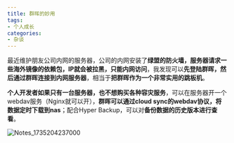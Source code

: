 ```yaml
---
title: 群晖的妙用
tags:
- 个人成长
categories:
- 杂谈
---
```




最近维护朋友公司内网的服务器，公司的内网安装了**绿盟的防火墙，服务器请求一些海外镜像的依赖包，IP就会被拉黑，只能内网访问**，我发现可以**先登陆群晖，然后通过群晖连接到内网服务器**，相当于**把群晖作为一个非常实用的跳板机**。

**个人开发者如果只有一台服务器，也不想购买各种容灾服务**，可以在服务器开一个webdav服务（Nginx就可以开），**群晖可以通过cloud sync的webdav协议，将数据定时下载到nas**；配合Hyper Backup，可以对**备份数据的历史版本进行查看**。



![Notes_1735204237000](https://cdn.fangyuanxiaozhan.com/assets/1735378630376NkYtMHZQ.jpeg)
